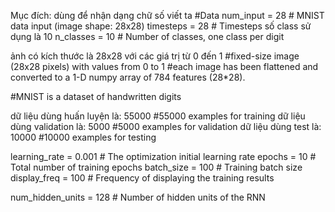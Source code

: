 
Mục đích: dùng để nhận dạng chữ số viết ta
#Data
num_input = 28          # MNIST data input (image shape: 28x28)
timesteps = 28          # Timesteps
số class sử dụng là 10
n_classes = 10          # Number of classes, one class per digit

ảnh có kích thước là 28x28 với các giá trị từ 0 đến 1
#fixed-size image (28x28 pixels) with values from 0 to 1
#each image has been flattened and converted to a 1-D numpy array of 784 features (28*28).

#MNIST is a dataset of handwritten digits

dữ liệu dùng huấn luyện là: 55000
#55000 examples for training
dữ liệu dùng validation là: 5000
#5000 examples for validation
dữ liệu dùng test là: 10000
#10000 examples for testing

learning_rate = 0.001 # The optimization initial learning rate
epochs = 10         # Total number of training epochs
batch_size = 100      # Training batch size
display_freq = 100    # Frequency of displaying the training results

num_hidden_units = 128  # Number of hidden units of the RNN
